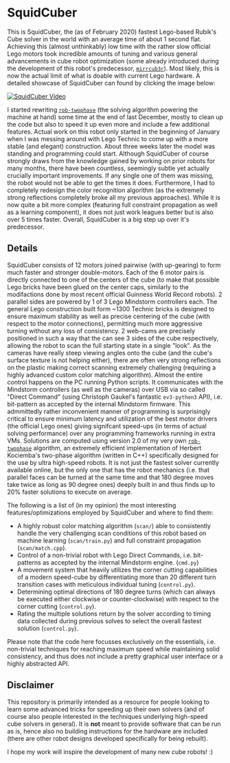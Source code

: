 # SquidCuber

This is SquidCuber, the (as of February 2020) fastest Lego-based Rubik's Cube solver in the world with an average time of about 1 second flat.
Achieving this (almost unthinkably) low time with the rather slow official Lego motors took incredible amounts of tuning and various general advancements in cube robot optimization (some already introduced during the development of this robot's predecessor, [`mirrcub3r`](https://github.com/efrantar/mirrcub3r)).
Most likely, this is now the actual limit of what is doable with current Lego hardware. A detailed showcase of SquidCuber can found by clicking the image below:

[![SquidCuber Video](https://img.youtube.com/vi/wLzn1w8vgM4/0.jpg)](https://www.youtube.com/watch?v=wLzn1w8vgM4)

I started rewriting [`rob-twophase`](https://github.com/efrantar/rob-twophase) (the solving algorithm powering the machine at hand) some time at the end of last December, mostly to clean up the code but also to speed it up even more and include a few additional features.
Actual work on this robot only started in the beginning of January when I was messing around with Lego Technic to come up with a more stable (and elegant) construction.
About three weeks later the model was standing and programming could start.
Although SquidCuber of course strongly draws from the knowledge gained by working on prior robots for many months, there have been countless, seemingly subtle yet actually crucially important improvements.
If any single one of them was missing, the robot would not be able to get the times it does.
Furthermore, I had to completely redesign the color recognition algorithm (as the extremely strong reflections completely broke all my previous approaches).
While it is now quite a bit more complex (featuring full constraint propagation as well as a learning component), it does not just work leagues better but is also over 5 times faster.
Overall, SquidCuber is a big step up over it's predecessor.

## Details

SquidCuber consists of 12 motors joined pairwise (with up-gearing) to form much faster and stronger double-motors.
Each of the 6 motor pairs is directly connected to one of the centers of the cube (to make that possible Lego bricks have been glued on the center caps, similarly to the modifactions done by most recent official Guinness World Record robots).
2 parallel sides are powered by 1 of 3 Lego Mindstorm controllers each.
The general Lego construction built form ~1300 Technic bricks is designed to ensure maximum stability as well as precise centering of the cube (with respect to the motor connections), permitting much more aggressive turning without any loss of consistency.
2 web-cams are precisely positioned in such a way that the can see 3 sides of the cube respectively, allowing the robot to scan the full starting state in a single "look".
As the cameras have really steep viewing angles onto the cube (and the cube's surface texture is not helping either), there are often very strong reflections on the plastic making correct scanning extremely challenging (requiring a highly advanced custom color matching algorithm).
Almost the entire control happens on the PC running Python scripts.
It communicates with the Mindstorm controllers (as well as the cameras) over USB via so called "Direct Command" (using Christoph Gaukel's fantastic `ev3-python3` API), i.e. bit-pattern as accepted by the internal Mindstorm firmware.
This admmittedly rather inconvenient manner of programming is surprisingly critical to ensure minimum latency and utilization of the best motor drivers (the official Lego ones) giving signifcant speed-ups (in terms of actual solving performance) over any programming frameworks running in extra VMs.
Solutions are computed using version 2.0 of my very own [`rob-twophase`](https://github.com/efrantar/rob-twophase) algorithm, an extremely efficient implementation of Herbert Kociemba's two-phase algorithm (written in C++) specifically designed for the use by ultra high-speed robots.
It is not just the fastest solver currently available online, but the only one that has the robot mechanics (i.e. that parallel faces can be turned at the same time and that 180 degree moves take twice as long as 90 degree ones) deeply built in and thus finds up to 20% faster solutions to execute on average.

The following is a list of (in my opinion) the most interesting features/optimizations employed by SquidCuber and where to find them:

* A highly robust color matching algorithm (`scan/`) able to consistently handle the very challenging scan conditions of this robot based on machine learning (`scan/train.py`) and full constraint propagation (`scan/match.cpp`).
* Control of a non-trivial robot with Lego Direct Commands, i.e. bit-patterns as accepted by the internal Mindstorm engine. (`cmd.py`)
* A movement system that heavily utilizes the corner cutting capabilities of a modern speed-cube by differentiating more than 20 different turn transition cases with meticulous individual tuning (`control.py`).
* Determining optimal directions of 180 degree turns (which can always be executed either clockwise or counter-clockwise) with respect to the corner cutting (`control.py`).
* Rating the multiple solutions return by the solver according to timing data collected during previous solves to select the overall fastest solution (`control.py`).

Please note that the code here focusses exclusively on the essentials, i.e. non-trivial techniques for reaching maximum speed while maintaining solid consistency, and thus does not include a pretty graphical user interface or a highly abstracted API.

## Disclaimer

This repository is primarily intended as a resource for people looking to learn some advanced tricks for speeding up their own solvers (and of course also people interested in the techniques underlying high-speed cube solvers in general).
It is **not** meant to provide software that can be run as is, hence also no building instructions for the hardware are included (there are other robot designs developed specifically for being rebuilt).

I hope my work will inspire the development of many new cube robots! :)
